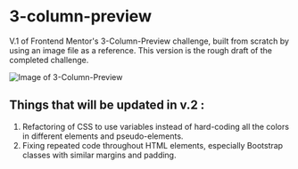 # 3-column-preview
V.1 of Frontend Mentor's 3-Column-Preview challenge, built from scratch by using an image file as a reference.
This version is the rough draft of the completed challenge. 

![Image of 3-Column-Preview](https://www.frontendmentor.io/_next/image?url=https%3A%2F%2Fres.cloudinary.com%2Fdz209s6jk%2Fimage%2Fupload%2Fv1617293265%2FChallenges%2Fap7h50kkrdq7zclbokox.jpg&w=828&q=75)

## Things that will be updated in v.2 :
  1. Refactoring of CSS to use variables instead of hard-coding all the colors in different elements and pseudo-elements.
  2. Fixing repeated code throughout HTML elements, especially Bootstrap classes with similar margins and padding.

